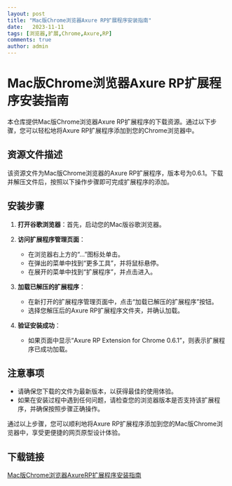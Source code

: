 ```yaml
---
layout: post
title: "Mac版Chrome浏览器Axure RP扩展程序安装指南"
date:   2023-11-11
tags: [浏览器,扩展,Chrome,Axure,RP]
comments: true
author: admin
---
```

# Mac版Chrome浏览器Axure RP扩展程序安装指南

本仓库提供Mac版Chrome浏览器Axure RP扩展程序的下载资源。通过以下步骤，您可以轻松地将Axure RP扩展程序添加到您的Chrome浏览器中。

## 资源文件描述

该资源文件为Mac版Chrome浏览器的Axure RP扩展程序，版本号为0.6.1。下载并解压文件后，按照以下操作步骤即可完成扩展程序的添加。

## 安装步骤

1. **打开谷歌浏览器**：首先，启动您的Mac版谷歌浏览器。

2. **访问扩展程序管理页面**：
   - 在浏览器右上方的“...”图标处单击。
   - 在弹出的菜单中找到“更多工具”，并将鼠标悬停。
   - 在展开的菜单中找到“扩展程序”，并点击进入。

3. **加载已解压的扩展程序**：
   - 在新打开的扩展程序管理页面中，点击“加载已解压的扩展程序”按钮。
   - 选择您解压后的Axure RP扩展程序文件夹，并确认加载。

4. **验证安装成功**：
   - 如果页面中显示“Axure RP Extension for Chrome 0.6.1”，则表示扩展程序已成功加载。

## 注意事项

- 请确保您下载的文件为最新版本，以获得最佳的使用体验。
- 如果在安装过程中遇到任何问题，请检查您的浏览器版本是否支持该扩展程序，并确保按照步骤正确操作。

通过以上步骤，您可以顺利地将Axure RP扩展程序添加到您的Mac版Chrome浏览器中，享受更便捷的网页原型设计体验。

## 下载链接

[Mac版Chrome浏览器AxureRP扩展程序安装指南](https://pan.quark.cn/s/b6cc7b49d99b)